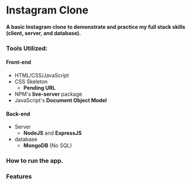 # Instagram Clone
#### A basic Instagram clone to demonstrate and practice my full stack skills (client, server, and database).

### Tools Utilized:
#### Front-end
* HTML/CSS/JavaScript
* CSS Skeleton
   * **Pending URL**
* NPM's **live-server** package
* JavaScript's **Document Object Model**

#### Back-end
* Server
   * **NodeJS** and **ExpressJS**
* database
   * **MongoDB** (No SQL)

### How to run the app.

### Features

